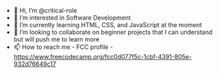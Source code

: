 - 👋 Hi, I’m @critical-role
- 👀 I’m interested in Software Development
- 🌱 I’m currently learning HTML, CSS, and JavaScript at the moment
- 💞️ I’m looking to collaborate on beginner projects that I can understand but will push me to learn more
- 📫 How to reach me - FCC profile - https://www.freecodecamp.org/fcc0d077f5c-1cbf-4391-805e-932d76649c17

<!---
critical-role/critical-role is a ✨ special ✨ repository because its `README.md` (this file) appears on your GitHub profile.
You can click the Preview link to take a look at your changes.
--->
